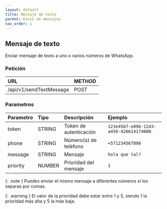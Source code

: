 ```yaml
---
layout: default
title: Mensaje de texto
parent: Envio de mensajes
nav_order: 1
---
```

## Mensaje de texto
Enviar mensaje de texto a uno o varios números de WhatsApp.

### Petición

| URL        				        | METHOD   |
|:--------------------------|:---------|
| /api/v1/sendTextMessage   | POST     |

### Parametros

| Parametro  | Tipo		| Descripción 			     | Ejemplo   		                          |
|:-----------|:-------|:-----------------------|:---------------------------------------|
| token 		 | STRING	| Token de autenticación | `123e4567-e89b-12d3-a456-426614174000` |
| phone 		 | STRING	| Número(s) de teléfono  | `+571234567890`                        |
| message 	 | STRING	| Mensaje 				       | `hola que tal?`                        |
| priority	 | NUMBER	| Prioridad del mensaje  | `1`                                    |

{: .note }
Puedes enviar el mismo mensaje a diferentes números si los separas por comas.

{: .warning }
El valor de la prioridad debe estar entre 1 y 5, siendo 1 la prioridad más alta y 5 la más baja.
